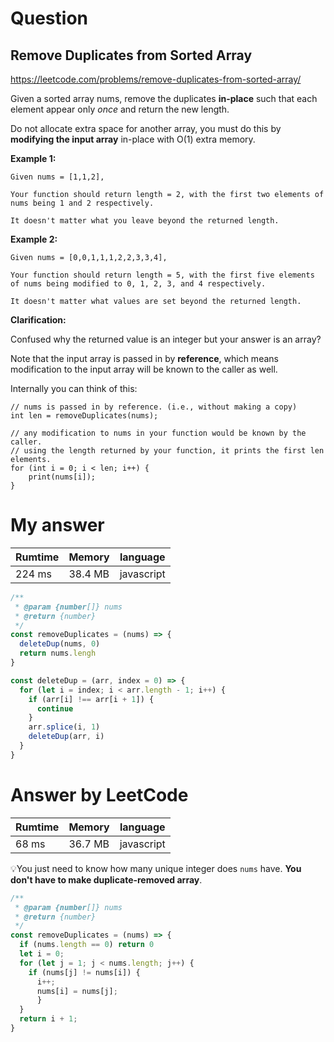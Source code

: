 # Question
## Remove Duplicates from Sorted Array
https://leetcode.com/problems/remove-duplicates-from-sorted-array/

Given a sorted array nums, remove the duplicates **in-place** such that each element appear only *once* and return the new length.

Do not allocate extra space for another array, you must do this by **modifying the input array** in-place with O(1) extra memory.

**Example 1:**
```
Given nums = [1,1,2],

Your function should return length = 2, with the first two elements of nums being 1 and 2 respectively.

It doesn't matter what you leave beyond the returned length.
```

**Example 2:**
```
Given nums = [0,0,1,1,1,2,2,3,3,4],

Your function should return length = 5, with the first five elements of nums being modified to 0, 1, 2, 3, and 4 respectively.

It doesn't matter what values are set beyond the returned length.
```

**Clarification:**

Confused why the returned value is an integer but your answer is an array?

Note that the input array is passed in by **reference**, which means modification to the input array will be known to the caller as well.

Internally you can think of this:
```
// nums is passed in by reference. (i.e., without making a copy)
int len = removeDuplicates(nums);

// any modification to nums in your function would be known by the caller.
// using the length returned by your function, it prints the first len elements.
for (int i = 0; i < len; i++) {
    print(nums[i]);
}
```

# My answer
|Rumtime|Memory|language|
|----|-----|-----|
|224 ms|38.4 MB|javascript|

```javascript
/**
 * @param {number[]} nums
 * @return {number}
 */
const removeDuplicates = (nums) => {
  deleteDup(nums, 0)
  return nums.lengh
}

const deleteDup = (arr, index = 0) => {
  for (let i = index; i < arr.length - 1; i++) {
    if (arr[i] !== arr[i + 1]) {
      continue
    }
    arr.splice(i, 1)
    deleteDup(arr, i)
  } 
}
```

# Answer by LeetCode
|Rumtime|Memory|language|
|----|-----|-----|
|68 ms|36.7 MB|javascript|

💡You just need to know how many unique integer does `nums` have. **You don't have to make duplicate-removed array**.


```javascript
/**
 * @param {number[]} nums
 * @return {number}
 */
const removeDuplicates = (nums) => {
  if (nums.length == 0) return 0
  let i = 0;
  for (let j = 1; j < nums.length; j++) {
    if (nums[j] != nums[i]) {
      i++;
      nums[i] = nums[j];
      }
  }
  return i + 1;
}
```
